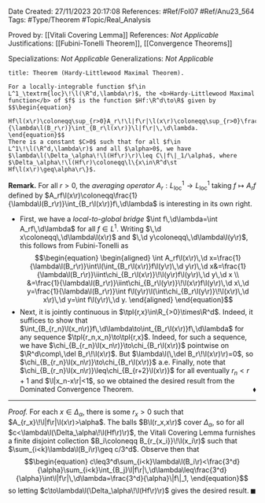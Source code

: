 <div class="topSpace"></div>

Date Created: 27/11/2023 20:17:08
References: #Ref/Fol07 #Ref/Anu23_564
Tags: #Type/Theorem #Topic/Real_Analysis

Proved by: [[Vitali Covering Lemma]]
References: <i>Not Applicable</i>
Justifications: [[Fubini-Tonelli Theorem]], [[Convergence Theorems]]

Specializations: <i>Not Applicable</i>
Generalizations: <i>Not Applicable</i>

``` ad-Theorem
title: Theorem (Hardy-Littlewood Maximal Theorem).

For a locally-integrable function $f\in L^1_\textrm{loc}\!\l(\R^d,\lambda\r)$, the <b>Hardy-Littlewood Maximal function</b> of $f$ is the function $Hf:\R^d\to\R$ given by
$$\begin{equation}
    Hf\l(x\r)\coloneqq\sup_{r>0}A_r\!\l|f\r|\l(x\r)\coloneqq\sup_{r>0}\frac{1}{\lambda\l(B_r\r)}\int_{B_r\l(x\r)}\l|f\r|\,\d\lambda.
\end{equation}$$
There is a constant $C>0$ such that for all $f\in L^1\!\l(\R^d,\lambda\r)$ and all $\alpha>0$, we have $\lambda\l(\Delta_\alpha\!\l(Hf\r)\r)\leq C\|f\|_1/\alpha$, where $\Delta_\alpha\!\l(Hf\r)\coloneqq\l\{x\in\R^d\st Hf\l(x\r)\geq\alpha\r\}$.

```

<b>Remark.</b> For all $r>0$, the <i>averaging operator</i> $A_r:L^1_\textrm{loc}\to L^1_\textrm{loc}$ taking $f\mapsto A_rf$ defined by $A_rf\l(x\r)\coloneqq\frac{1}{\lambda\l(B_r\r)}\int_{B_r\l(x\r)}f\,\d\lambda$ is interesting in its own right.
* First, we have a <i>local-to-global bridge</i> $\int f\,\d\lambda=\int A_rf\,\d\lambda$ for all $f\in L^1$. Writing $\,\d x\coloneqq\,\d\lambda\l(x\r)$ and $\,\d y\coloneqq\,\d\lambda\l(y\r)$, this follows from Fubini-Tonelli as
$$\begin{equation}
    \begin{aligned}
        \int A_rf\l(x\r)\,\d x=\frac{1}{\lambda\l(B_r\r)}\int\l(\int_{B_r\l(x\r)}f\l(y\r)\,\d y\r)\,\d x&=\frac{1}{\lambda\l(B_r\r)}\iint\chi_{B_r\l(x\r)}\!\l(y\r)f\l(y\r)\,\d y\,\d x \\
        &=\frac{1}{\lambda\l(B_r\r)}\iint\chi_{B_r\l(y\r)}\!\l(x\r)f\l(y\r)\,\d x\,\d y=\frac{1}{\lambda\l(B_r\r)}\int f\l(y\r)\l(\int\chi_{B_r\l(y\r)}\!\l(x\r)\,\d x\r)\,\d y=\int f\l(y\r)\,\d y.
    \end{aligned}
\end{equation}$$
* Next, it is jointly continuous in $\tpl{r,x}\in\R_{>0}\times\R^d$. Indeed, it suffices to show that $\int_{B_{r_n}\l(x_n\r)}f\,\d\lambda\to\int_{B_r\l(x\r)}f\,\d\lambda$ for any sequence $\tpl{r_n,x_n}\to\tpl{r,x}$. Indeed, for such a sequence, we have $\chi_{B_{r_n}\l(x_n\r)}\to\chi_{B_r\l(x\r)}$ pointwise on $\R^d\comp\,\del B_r\!\l(x\r)$. But $\lambda\l(\,\del B_r\!\l(x\r)\r)=0$, so $\chi_{B_{r_n}\l(x_n\r)}\to\chi_{B_r\l(x\r)}$ a.e. Finally, note that $\chi_{B_{r_n}\l(x_n\r)}\leq\chi_{B_{r+2}\l(x\r)}$ for all eventually $r_n<r+1$ and $\l|x_n-x\r|<1$, so we obtained the desired result from the Dominated Convergence Theorem.<span style="float:right;">$\blacklozenge$</span>

---

<i>Proof.</i> For each $x\in\Delta_\alpha$, there is some $r_x>0$ such that $A_{r_x}\!\l|f\r|\l(x\r)>\alpha$. The balls $B\l(r_x,x\r)$ cover $\Delta_\alpha$, so for all $c<\lambda\l(\Delta_\alpha\!\l(Hf\r)\r)$, the Vitali Covering Lemma furnishes a finite disjoint collection $B_i\coloneqq B_{r_{x_i}}\!\l(x_i\r)$ such that $\sum_{i<k}\lambda\l(B_i\r)\geq c/3^d$. Observe then that
$$\begin{equation}
    c\leq3^d\sum_{i<k}\lambda\l(B_i\r)<\frac{3^d}{\alpha}\sum_{i<k}\int_{B_j}\l|f\r|\,\d\lambda\leq\frac{3^d}{\alpha}\int\l|f\r|\,\d\lambda=\frac{3^d}{\alpha}\|f\|_1,
\end{equation}$$
so letting $c\to\lambda\l(\Delta_\alpha\!\l(Hf\r)\r)$ gives the desired result.<span style="float:right;">$\blacksquare$</span>
